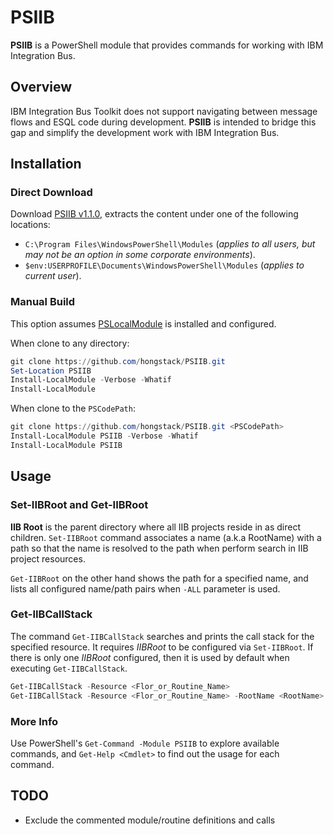 # PSIIB
**PSIIB** is a PowerShell module that provides commands for working with IBM Integration Bus.

## Overview
IBM Integration Bus Toolkit does not support navigating between message flows and ESQL code during development. **PSIIB** is intended to bridge this gap and simplify the development work with IBM Integration Bus.

## Installation
### Direct Download
Download [PSIIB v1.1.0](https://github.com/hongstack/PSIIB/releases/download/1.1.0/PSIIB_1.1.0.zip), extracts the content under one of the following locations:
* `C:\Program Files\WindowsPowerShell\Modules` (*applies to all users, but may not be an option in some corporate environments*).
* `$env:USERPROFILE\Documents\WindowsPowerShell\Modules` (*applies to current user*).

### Manual Build
This option assumes [PSLocalModule](https://github.com/hongstack/PSLocalModule) is installed and configured.

When clone to any directory:
```PowerShell
git clone https://github.com/hongstack/PSIIB.git
Set-Location PSIIB
Install-LocalModule -Verbose -Whatif
Install-LocalModule
```

When clone to the `PSCodePath`:
```PowerShell
git clone https://github.com/hongstack/PSIIB.git <PSCodePath>
Install-LocalModule PSIIB -Verbose -Whatif
Install-LocalModule PSIIB
```

## Usage
### Set-IIBRoot and Get-IIBRoot
**IIB Root** is the parent directory where all IIB projects reside in as direct children. `Set-IIBRoot` command associates a name (a.k.a RootName) with a path so that the name is resolved to the path when perform search in IIB project resources.

`Get-IIBRoot` on the other hand shows the path for a specified name, and lists all configured name/path pairs when `-ALL` parameter is used.

### Get-IIBCallStack
The command `Get-IIBCallStack` searches and prints the call stack for the specified resource. It requires *IIBRoot* to be configured via `Set-IIBRoot`. If there is only one *IIBRoot* configured, then it is used by default when executing `Get-IIBCallStack`.
```PowerShell
Get-IIBCallStack -Resource <Flor_or_Routine_Name>
Get-IIBCallStack -Resource <Flor_or_Routine_Name> -RootName <RootName>
```

### More Info
Use PowerShell's `Get-Command -Module PSIIB` to explore available commands, and `Get-Help <Cmdlet>` to find out the usage for each command.

## TODO
* Exclude the commented module/routine definitions and calls